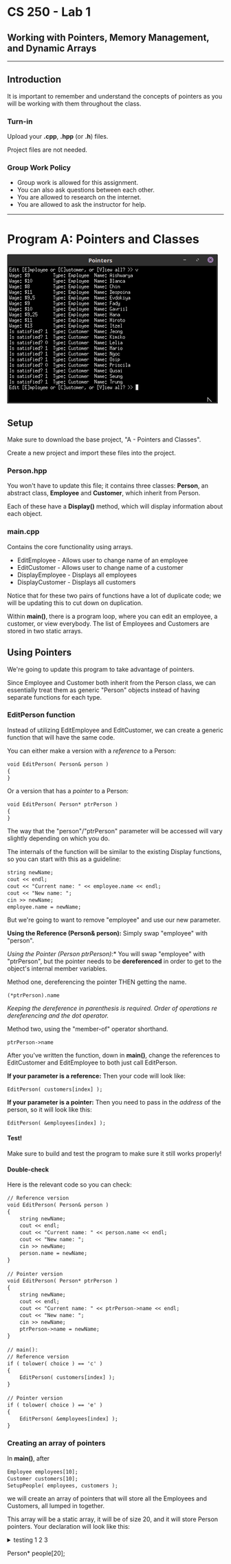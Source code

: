# CS 250 - Lab 1

## Working with Pointers, Memory Management, and Dynamic Arrays

---

## Introduction

It is important to remember and understand the concepts of pointers
as you will be working with them throughout the class.


### Turn-in

Upload your **.cpp**, **.hpp** (or **.h**) files.

Project files are not needed.

### Group Work Policy

* Group work is allowed for this assignment.
* You can also ask questions between each other.
* You are allowed to research on the internet.
* You are allowed to ask the instructor for help.

---

# Program A: Pointers and Classes

![screenshot](images/screenshot.png)

## Setup

Make sure to download the base project, "A - Pointers and Classes".

Create a new project and import these files into the project.

### Person.hpp

You won't have to update this file; it contains three classes:
**Person**, an abstract class, **Employee** and **Customer**, which
inherit from Person.

Each of these have a **Display()** method, which will display
information about each object.

### main.cpp

Contains the core functionality using arrays.

* EditEmployee - Allows user to change name of an employee
* EditCustomer - Allows user to change name of a customer
* DisplayEmployee - Displays all employees
* DisplayCustomer - Displays all customers

Notice that for these two pairs of functions have a lot of duplicate
code; we will be updating this to cut down on duplication.

Within **main()**, there is a program loop, where you can edit an
employee, a customer, or view everybody. The list of Employees and
Customers are stored in two static arrays.

## Using Pointers

We're going to update this program to take advantage of pointers.

Since Employee and Customer both inherit from the Person class,
we can essentially treat them as generic "Person" objects instead
of having separate functions for each type.

### EditPerson function

Instead of utilizing EditEmployee and EditCustomer, we can create
a generic function that will have the same code.

You can either make a version with a *reference* to a Person:

	void EditPerson( Person& person )
	{
	}

Or a version that has a *pointer* to a Person:

	void EditPerson( Person* ptrPerson )
	{
	}

The way that the "person"/"ptrPerson" parameter will be accessed will
vary slightly depending on which you do.

The internals of the function will be similar to the existing Display
functions, so you can start with this as a guideline:

    string newName;
    cout << endl;
    cout << "Current name: " << employee.name << endl;
    cout << "New name: ";
    cin >> newName;
    employee.name = newName;
    
But we're going to want to remove "employee" and use our new parameter.

**Using the Reference (Person& person):** Simply swap "employee" with "person".

**Using the Pointer (Person* ptrPerson):** You will swap "employee" with "ptrPerson",
but the pointer needs to be **dereferenced** in order to get to the object's
internal member variables.

Method one, dereferencing the pointer THEN getting the name.

	(*ptrPerson).name
	
*Keeping the dereference in parenthesis is required.
Order of operations re dereferencing and the dot operator.*

Method two, using the "member-of" operator shorthand.

	ptrPerson->name
	

After you've written the function, down in **main()**, 
change the references to EditCustomer and EditEmployee to both just
call EditPerson.

**If your parameter is a reference:** Then your code will look like:

	EditPerson( customers[index] );
	
**If your parameter is a pointer:** Then you need to pass in the
*address* of the person, so it will look like this:

	EditPerson( &employees[index] );
	
#### Test!

Make sure to build and test the program to make sure it still works properly!

#### Double-check

Here is the relevant code so you can check:

	// Reference version
	void EditPerson( Person& person )
	{
		string newName;
		cout << endl;
		cout << "Current name: " << person.name << endl;
		cout << "New name: ";
		cin >> newName;
		person.name = newName;
	}

	// Pointer version
	void EditPerson( Person* ptrPerson )
	{
		string newName;
		cout << endl;
		cout << "Current name: " << ptrPerson->name << endl;
		cout << "New name: ";
		cin >> newName;
		ptrPerson->name = newName;
	}

	// main():
	// Reference version
	if ( tolower( choice ) == 'c' )
	{
		EditPerson( customers[index] );
	}
	
	// Pointer version
	if ( tolower( choice ) == 'e' )
	{
		EditPerson( &employees[index] );
	}


### Creating an array of pointers

In **main()**, after

	Employee employees[10];
    Customer customers[10];
    SetupPeople( employees, customers );
    
we will create an array of pointers that will store all the 
Employees and Customers, all lumped in together.

This array will be a static array, it will be of size 20, and
it will store Person pointers. Your declaration will look like this:

<details>
	<summary>testing 1 2 3</summary>
	4 5 6
</details>

Person* people[20];
	

